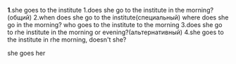 **1**.she goes to the institute
1.does she go to the institute in the morning?(общий)
2.when does she go to the institute(специальный)
where does she go in the morning?
who goes to the institute to the morning
3.does she go to rhe institute in the morning or evening?(альтернативный)
4.she goes to the institute in rhe morning, doesn't she? 

she goes her 
 